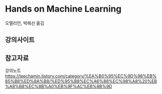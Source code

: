 # Hands on Machine Learning

오렐리안, 박헤선 옮김

## 강의사이트


## 참고자료

강의노트 https://leechamin.tistory.com/category/%EA%B0%95%EC%9D%98%EB%85%B8%ED%8A%B8/%ED%95%B8%EC%A6%88%EC%98%A8%20%EB%A8%B8%EC%8B%A0%EB%9F%AC%EB%8B%9D

